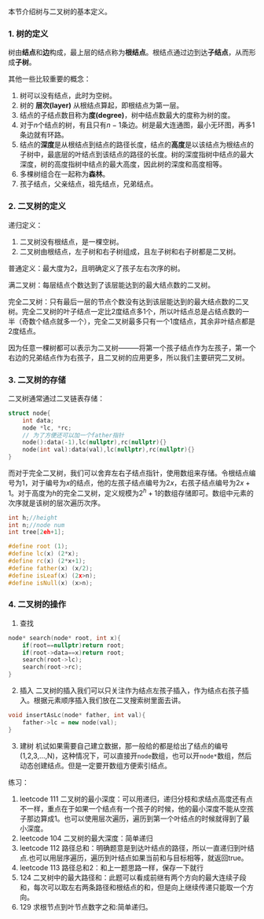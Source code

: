 本节介绍树与二叉树的基本定义。

### 1. 树的定义

树由**结点**和**边**构成，最上层的结点称为**根结点**。根结点通过边到达**子结点**，从而形成**子树**。

其他一些比较重要的概念：
1. 树可以没有结点，此时为空树。
2. 树的 **层次(layer)** 从根结点算起，即根结点为第一层。
3. 结点的子结点数目称为**度(degree)**，树中结点数最大的度称为树的度。
4. 对于$n$个结点的树，有且只有$n-1$条边。树是最大连通图，最小无环图，再多1条边就有环路。
5. 结点的**深度**是从根结点到结点的路径长度，结点的**高度**是以该结点为根结点的子树中，最底层的叶结点到该结点的路径的长度。树的深度指树中结点的最大深度，树的高度指树中结点的最大高度，因此树的深度和高度相等。
6. 多棵树组合在一起称为**森林**。
7. 孩子结点，父亲结点，祖先结点，兄弟结点。

### 2. 二叉树的定义
递归定义：
1. 二叉树没有根结点，是一棵空树。
2. 二叉树由根结点，左子树和右子树组成，且左子树和右子树都是二叉树。

普通定义：最大度为2，且明确定义了孩子左右次序的树。

满二叉树：每层结点个数达到了该层能达到的最大结点数的二叉树。

完全二叉树：只有最后一层的节点个数没有达到该层能达到的最大结点数的二叉树。完全二叉树的叶子结点一定比2度结点多1个，所以叶结点总是占结点数的一半（奇数个结点就多一个），完全二叉树最多只有一个1度结点，其余非叶结点都是2度结点。

因为任意一棵树都可以表示为二叉树———将第一个孩子结点作为左孩子，第一个右边的兄弟结点作为右孩子，且二叉树的应用更多，所以我们主要研究二叉树。

### 3. 二叉树的存储
二叉树通常通过二叉链表存储：
```c++
struct node{
    int data;
    node *lc, *rc;
    // 为了方便还可以加一个father指针
    node():data(-1),lc(nullptr),rc(nullptr){}
    node(int val):data(val),lc(nullptr),rc(nullptr){}
}
```
而对于完全二叉树，我们可以舍弃左右子结点指针，使用数组来存储。令根结点编号为1，对于编号为$x$的结点，他的左孩子结点编号为$2x$，右孩子结点编号为$2x+1$。对于高度为$h$的完全二叉树，定义规模为$2^h+1$的数组存储即可。数组中元素的次序就是该树的层次遍历次序。
```c++
int h;//height
int n;//node num
int tree[2eh+1];

#define root (1);
#define lc(x) (2*x);
#define rc(x) (2*x+1);
#define father(x) (x/2);
#define isLeaf(x) (2x>n);
#define isNull(x) (x>n);
```

### 4. 二叉树的操作
1. 查找
```c++
node* search(node* root, int x){
    if(root==nullptr)return root;
    if(root->data==x)return root;
    search(root->lc);
    search(root->rc);
}
```
2. 插入
二叉树的插入我们可以只关注作为结点左孩子插入，作为结点右孩子插入。根据元素顺序插入我们放在二叉搜索树里面去讲。
```c++
void insertAsLc(node* father, int val){
    father->lc = new node(val);
}
```
3. 建树
机试如果需要自己建立数据，那一般给的都是给出了结点的编号(1,2,3,...,N)，这种情况下，可以直接开`node`数组，也可以开`node*`数组，然后动态创建结点。但是一定要开数组方便索引结点。


练习：
1. leetcode 111 二叉树的最小深度：可以用递归，递归分枝和求结点高度还有点不一样，重点在于如果一个结点有一个孩子的时候，他的最小深度不能从空孩子那边算成1。也可以使用层次遍历，遍历到第一个叶结点的时候就得到了最小深度。
2. leetcode 104 二叉树的最大深度：简单递归
3. leetcode 112 路径总和：明确题意是到达叶结点的路径，所以一直递归到叶结点.也可以用层序遍历，遍历到叶结点如果当前和与目标相等，就返回true。
4. leetcode 113 路径总和2：和上一题思路一样，保存一下就行
5. 124 二叉树中的最大路径和：此题可以看成前继有两个方向的最大连续子段和，每次可以取左右两条路径和根结点的和，但是向上继续传递只能取一个方向。
6. 129 求根节点到叶节点数字之和:简单递归。